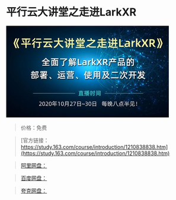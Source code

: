 # 平行云大讲堂之走进LarkXR

![img](../../../assets/study163/free/c45e82d85a0b477b80d1fa9c25fb4510.jpg)

> 价格：免费

> [官方链接：https://study.163.com/course/introduction/1210838838.htm](https://study.163.com/course/introduction/1210838838.htm)

> [阿里网盘：]()

> [百度网盘：]()

> [夸克网盘：]()
